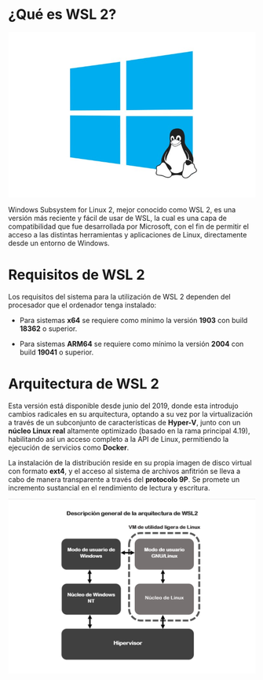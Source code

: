 # <b>¿Qué es WSL 2?</b>

![Img_01](Img/Img_arquitectura_001.png)

Windows Subsystem for Linux 2, mejor conocido como WSL 2, es una versión más reciente y fácil de usar de WSL, la cual es una capa de compatibilidad que fue desarrollada por Microsoft, con el fin de permitir el acceso a las distintas herramientas y aplicaciones de Linux, directamente desde un entorno de Windows.

# <b>Requisitos de WSL 2</b>

Los requisitos del sistema para la utilización de WSL 2 dependen del procesador que el ordenador tenga instalado:

* Para sistemas <b>x64</b> se requiere como mínimo la versión <b>1903</b> con build <b>18362</b> o superior.

* Para sistemas <b>ARM64</b> se requiere como mínimo la versión <b>2004</b> con build <b>19041</b> o superior.

# <b>Arquitectura de WSL 2</b>

Esta versión está disponible desde junio del 2019, donde esta introdujo cambios radicales en su arquitectura, optando a su vez por la virtualización a través de un subconjunto de características de <b>Hyper-V</b>, junto con un <b>núcleo Linux real</b> altamente optimizado (basado en la rama principal 4.19), habilitando así un acceso completo a la API de Linux, permitiendo la ejecución de servicios como <b>Docker</b>.

La instalación de la distribución reside en su propia imagen de disco virtual con formato <b>ext4</b>, y el acceso al sistema de archivos anfitrión se lleva a cabo de manera transparente a través del <b>protocolo 9P</b>. Se promete un incremento sustancial en el rendimiento de lectura y escritura.

![Img_02](Img/Img_arquitectura_002.png)
